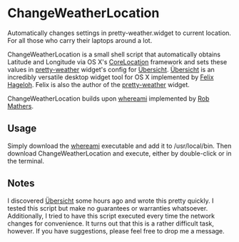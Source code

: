 # ChangeWeatherLocation
Automatically changes settings in pretty-weather.widget to current location. For all those who carry their 
laptops around a lot.

ChangeWeatherLocation is a small shell script that automatically obtains Latitude and
Longitude via OS X's [CoreLocation](http://en.wikipedia.org/wiki/CoreLocation) 
framework and sets these values in [pretty-weather](http://tracesof.net/uebersicht-widgets/#pretty-weather)
widget's config for [Übersicht](http://tracesof.net/uebersicht/). [Übersicht](http://tracesof.net/uebersicht/) 
is an incredibly versatile desktop widget tool for OS X implemented by [Felix Hageloh](http://tracesof.net/).
Felix is also the author of the [pretty-weather](http://tracesof.net/uebersicht-widgets/#pretty-weather) widget.

ChangeWeatherLocation builds upon [whereami](https://github.com/robmathers/WhereAmI) implemented by
[Rob Mathers](http://grmm.ca/).

Usage
-----
Simply download the [whereami](https://github.com/robmathers/WhereAmI) executable and add it to /usr/local/bin. Then download ChangeWeatherLocation and execute, either by double-click or in the terminal.

Notes
-----
I discovered [Übersicht](http://tracesof.net/uebersicht/) some hours ago and wrote this pretty quickly. 
I tested this script but make no guarantees or warranties whatsoever. 
Additionally, I tried to have this script executed every time the network changes for convenience. 
It turns out that this is a rather difficult task, however. If you have suggestions, please feel free to drop me a message.